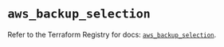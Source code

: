 # `aws_backup_selection`

Refer to the Terraform Registry for docs: [`aws_backup_selection`](https://registry.terraform.io/providers/hashicorp/aws/6.4.0/docs/resources/backup_selection).

